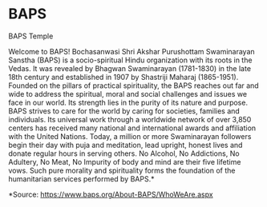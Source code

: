 # BAPS

BAPS Temple

Welcome to BAPS!
Bochasanwasi Shri Akshar Purushottam Swaminarayan Sanstha (BAPS) is a socio-spiritual Hindu organization with its roots in the Vedas. It was revealed by Bhagwan Swaminarayan (1781-1830) in the late 18th century and established in 1907 by Shastriji Maharaj (1865-1951). Founded on the pillars of practical spirituality, the BAPS reaches out far and wide to address the spiritual, moral and social challenges and issues we face in our world. Its strength lies in the purity of its nature and purpose. BAPS strives to care for the world by caring for societies, families and individuals. Its universal work through a worldwide network of over 3,850 centers has received many national and international awards and affiliation with the United Nations. Today, a million or more Swaminarayan followers begin their day with puja and meditation, lead upright, honest lives and donate regular hours in serving others. No Alcohol, No Addictions, No Adultery, No Meat, No Impurity of body and mind are their five lifetime vows. Such pure morality and spirituality forms the foundation of the humanitarian services performed by BAPS.*

*Source: https://www.baps.org/About-BAPS/WhoWeAre.aspx
